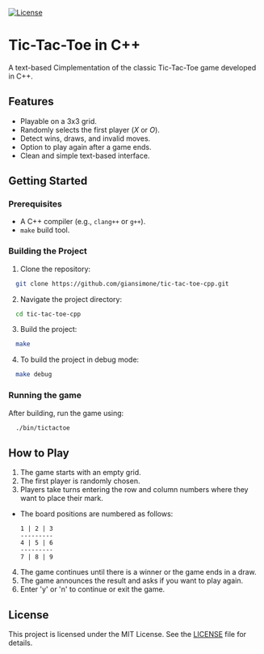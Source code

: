 [![License](https://img.shields.io/github/license/giansimone/tic-tac-toe-cpp)](https://github.com/giansimone/tic-tac-toe-cpp/blob/main/LICENSE)

# Tic-Tac-Toe in C++

A text-based Cimplementation of the classic Tic-Tac-Toe game developed in C++.

## Features

- Playable on a 3x3 grid.
- Randomly selects the first player (_X_ or _O_).
- Detect wins, draws, and invalid moves.
- Option to play again after a game ends.
- Clean and simple text-based interface.

## Getting Started

### Prerequisites

- A C++ compiler (e.g., `clang++` or `g++`).
- `make` build tool.

### Building the Project

1. Clone the repository:
```bash
  git clone https://github.com/giansimone/tic-tac-toe-cpp.git
```

2. Navigate the project directory:
```bash
  cd tic-tac-toe-cpp
```

3. Build the project:
```bash
  make
```

4. To build the project in debug mode:
```bash
  make debug
```

### Running the game

After building, run the game using:
```bash
  ./bin/tictactoe
```

## How to Play
1. The game starts with an empty grid.
2. The first player is randomly chosen.
3. Players take turns entering the row and column numbers where they want to place their mark.
  - The board positions are numbered as follows:
    ```
    1 | 2 | 3
    ---------
    4 | 5 | 6
    ---------
    7 | 8 | 9
    ```
4. The game continues until there is a winner or the game ends in a draw.
5. The game announces the result and asks if you want to play again.
6. Enter 'y' or 'n' to continue or exit the game.

## License

This project is licensed under the MIT License. See the [LICENSE](LICENSE) file for details.